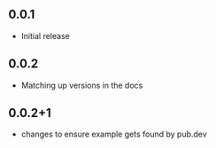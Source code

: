 ## 0.0.1 
- Initial release

## 0.0.2
- Matching up versions in the docs

## 0.0.2+1
- changes to ensure example gets found by pub.dev
